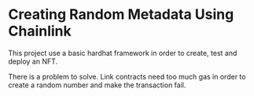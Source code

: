 # Creating Random Metadata Using Chainlink

This project use a basic hardhat framework in order to create, test and deploy an NFT.

There is a problem to solve. Link contracts need too much gas in order to create a random number and make the transaction fail.
